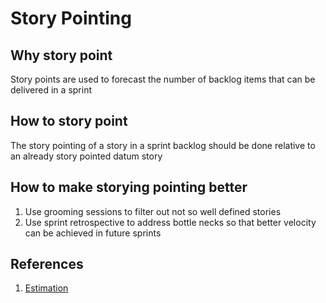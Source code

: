 # Story Pointing

## Why story point

Story points are used to forecast the number of backlog items that can be delivered in a sprint

##  How to story point

The story pointing of a story in a sprint backlog should be done relative to an already story pointed datum story

##  How to make storying pointing better

 1. Use grooming sessions to filter out not so well defined stories
 2. Use sprint retrospective to address bottle necks so that better velocity can be achieved in future sprints


## References

 1. [Estimation](http://www.agilenutshell.com/episodes/3-estimation)
